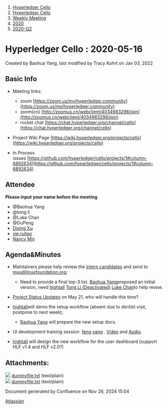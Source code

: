 1. [Hyperledger Cello](index.html)
2. [Hyperledger Cello](Hyperledger-Cello_21659650.html)
3. [Weekly Meeting](Weekly-Meeting_21659700.html)
4. [2020](2020_45350984.html)
5. [2020-Q2](2020-Q2_21660279.html)

# Hyperledger Cello : 2020-05-16

Created by Baohua Yang, last modified by Tracy Kuhrt on Jan 03, 2022

## Basic Info

- Meeting links:
  
  - zoom [https://zoom.us/my/hyperledger.community](https://zoom.us/my/hyperledger.community)
  - zoom(cn) [http://zoomus.cn/webclient/4034983298/join](http://zoomus.cn/webclient/4034983298/join)
  - rocket chat [https://chat.hyperledger.org/channel/cello](https://chat.hyperledger.org/channel/cello)
- Project Wiki Page [https://wiki.hyperledger.org/projects/cello](https://wiki.hyperledger.org/projects/cello)
- In Process issues [https://github.com/hyperledger/cello/projects/1#column-6892634](https://github.com/hyperledger/cello/projects/1#column-6892634)

## Attendee

**Please input your name before the meeting** 

- @Baohua Yang
- @tong li
- @Luke Chan
- @DuPeng
- [Dixing Xu](https://lf-hyperledger.atlassian.net/wiki/people/557058:cd50c900-e1ff-4489-b6ea-bbeeced4eb6d?ref=confluence)
- [xie ruitao](https://lf-hyperledger.atlassian.net/wiki/people/712020:cace9683-5e46-440f-b1f2-7b9ce2c2bd7c?ref=confluence)
- [Nancy Min](https://lf-hyperledger.atlassian.net/wiki/people/5cf6a5fc8ba9c50f2f945adf?ref=confluence)

## Agenda&amp;Minutes

- Maintainers please help review the [intern candidates](https://people.communitybridge.org/project/c13790aa-d331-4c1f-9d21-071eba77229c) and send to [myu@linuxfoundation.org](mailto:myu@linuxfoundation.org);
  
  - Need to provide a final top-3 list. [Baohua Yang](https://lf-hyperledger.atlassian.net/wiki/people/557058:17d87dbf-05fe-4c1b-84cf-fd69f7fcbb20?ref=confluence)proposed an initial version, need [hightall](https://lf-hyperledger.atlassian.net/wiki/people/70121:e9c4e0e0-079d-423a-b406-d1bcab2e0194?ref=confluence) [Tong Li (Deactivated)](https://lf-hyperledger.atlassian.net/wiki/people/712020:7579aadb-a578-4296-b576-84509b88eb92?ref=confluence) [Luke Chan](https://lf-hyperledger.atlassian.net/wiki/people/712020:41573b41-33dc-492c-836d-536b50e9eb2a?ref=confluence)to help revise.
- [Project Status Updates](https://lf-hyperledger.atlassian.net/wiki/spaces/TSC/pages/21430854/TSC+Project+Updates) on May 21, who will handle this time?
- [hightall](https://lf-hyperledger.atlassian.net/wiki/people/70121:e9c4e0e0-079d-423a-b406-d1bcab2e0194?ref=confluence)will demo the setup workflow (absent due to dentist visit, postpone to next week);
  
  - [Baohua Yang](https://lf-hyperledger.atlassian.net/wiki/people/557058:17d87dbf-05fe-4c1b-84cf-fd69f7fcbb20?ref=confluence) will prepare the new setup docs.
- UI development training session  [feng yang](https://lf-hyperledger.atlassian.net/wiki/people/712020:23894469-5964-413e-bde8-8baa9f37d28d?ref=confluence) . [Video](https://lf-hyperledger.atlassian.net/wiki/download/attachments/21660302/2020-05-06.mp4?api=v2) and [Audio](https://lf-hyperledger.atlassian.net/wiki/download/attachments/21660302/2020-05-06-audio_only.m4a?api=v2).
- [hightall](https://lf-hyperledger.atlassian.net/wiki/people/70121:e9c4e0e0-079d-423a-b406-d1bcab2e0194?ref=confluence) will design the new workflow for the user dashboard (support HLF v1.4 and HLF v2.0?)

## Attachments:

![](images/icons/bullet_blue.gif) [dummyfile.txt](attachments/21660302/21660306.txt) (text/plain)  
![](images/icons/bullet_blue.gif) [dummyfile.txt](attachments/21660302/21660305.txt) (text/plain)

Document generated by Confluence on Nov 26, 2024 15:04

[Atlassian](http://www.atlassian.com/)
